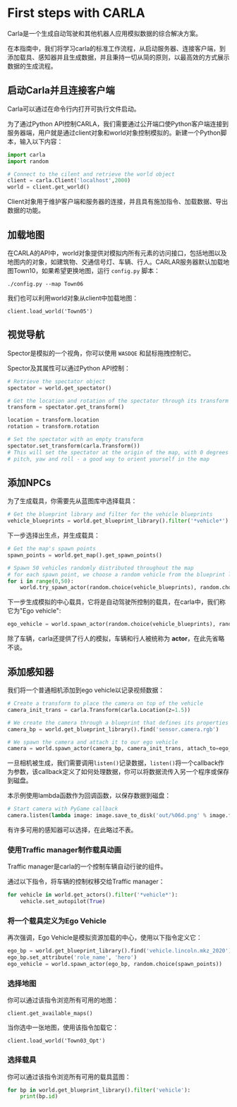 # First steps with CARLA

Carla是一个生成自动驾驶和其他机器人应用模拟数据的综合解决方案。

在本指南中，我们将学习carla的标准工作流程，从启动服务器、连接客户端，到添加载具、感知器并且生成数据，并且秉持一切从简的原则，以最高效的方式展示数据的生成流程。

## 启动Carla并且连接客户端

Carla可以通过在命令行内打开可执行文件启动。

为了通过Python API控制CARLA，我们需要通过公开端口使Python客户端连接到服务器端，用户就是通过client对象和world对象控制模拟的。新建一个Python脚本，输入以下内容：

```python
import carla
import random

# Connect to the cilent and retrieve the world object
client = carla.Client('localhost',2000)
world = client.get_world()
```

Client对象用于维护客户端和服务器的连接，并且具有施加指令、加载数据、导出数据的功能。

## 加载地图

在CARLA的API中，world对象提供对模拟内所有元素的访问接口，包括地图以及地图内的对象，如建筑物、交通信号灯、车辆、行人。CARLAR服务器默认加载地图Town10，如果希望更换地图，运行 `config.py` 脚本：

```
./config.py --map Town06
```

我们也可以利用world对象从client中加载地图：

```
client.load_world('Town05')
```

## 视觉导航

Spector是模拟的一个视角，你可以使用 `WASDQE` 和鼠标拖拽控制它。

Spector及其属性可以通过Python API控制：

```python
# Retrieve the spectator object
spectator = world.get_spectator()

# Get the location and rotation of the spectator through its transform
transform = spectator.get_transform()

location = transform.location
rotation = transform.rotation

# Set the spectator with an empty transform
spectator.set_transform(carla.Transform())
# This will set the spectator at the origin of the map, with 0 degrees
# pitch, yaw and roll - a good way to orient yourself in the map
```

## 添加NPCs

为了生成载具，你需要先从蓝图库中选择载具：

```python
# Get the blueprint library and filter for the vehicle blueprints
vehicle_blueprints = world.get_blueprint_library().filter('*vehicle*')
```

下一步选择出生点，并生成载具：

```python
# Get the map's spawn points
spawn_points = world.get_map().get_spawn_points()

# Spawn 50 vehicles randomly distributed throughout the map 
# for each spawn point, we choose a random vehicle from the blueprint library
for i in range(0,50):
    world.try_spawn_actor(random.choice(vehicle_blueprints), random.choice(spawn_points))
```

下一步生成模拟的中心载具，它将是自动驾驶所控制的载具，在carla中，我们称它为"Ego vehicle":

```python
ego_vehicle = world.spawn_actor(random.choice(vehicle_blueprints), random.choice(spawn_points))
```

除了车辆，carla还提供了行人的模拟，车辆和行人被统称为 **actor**，在此先省略不谈。

## 添加感知器

我们将一个普通相机添加到ego vehicle以记录视频数据：

```python
# Create a transform to place the camera on top of the vehicle
camera_init_trans = carla.Transform(carla.Location(z=1.5))

# We create the camera through a blueprint that defines its properties
camera_bp = world.get_blueprint_library().find('sensor.camera.rgb')

# We spawn the camera and attach it to our ego vehicle
camera = world.spawn_actor(camera_bp, camera_init_trans, attach_to=ego_vehicle)
```

一旦相机被生成，我们需要调用`listen()`记录数据，`listen()`将一个callback作为参数，该callback定义了如何处理数据，你可以将数据流传入另一个程序或保存到磁盘。

本示例使用lambda函数作为回调函数，以保存数据到磁盘：
```python
# Start camera with PyGame callback
camera.listen(lambda image: image.save_to_disk('out/%06d.png' % image.frame))
```

有许多可用的感知器可以选择，在此略过不表。

### 使用Traffic manager制作载具动画

Traffic manager是carla的一个控制车辆自动行驶的组件。

通过以下指令，将车辆的控制权移交给Traffic manager：

```python
for vehicle in world.get_actors().filter('*vehicle*'):
    vehicle.set_autopilot(True)
```

### 将一个载具定义为Ego Vehicle

再次强调，Ego Vehicle是模拟资源加载的中心，使用以下指令定义它：

```python
ego_bp = world.get_blueprint_library().find('vehicle.lincoln.mkz_2020')
ego_bp.set_attribute('role_name', 'hero')
ego_vehicle = world.spawn_actor(ego_bp, random.choice(spawn_points))
```

### 选择地图

你可以通过该指令浏览所有可用的地图：

```
client.get_available_maps()
```

当你选中一张地图，使用该指令加载它：

```
client.load_world('Town03_Opt')
```

### 选择载具

你可以通过该指令浏览所有可用的载具蓝图：

```python
for bp in world.get_blueprint_library().filter('vehicle'):
    print(bp.id)
```
